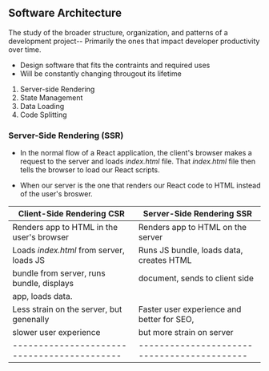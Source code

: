 ## Software Architecture
The study of the broader structure, organization, and patterns of a development project--
Primarily the ones that impact developer productivity over time.

* Design software that fits the contraints and required uses
* Will be constantly changing througout its lifetime

1. Server-side Rendering
2. State Management
3. Data Loading
4. Code Splitting


### Server-Side Rendering (SSR)
* In the normal flow of a React application, the client's browser makes a request to the server and loads *index.html* file. That *index.html*
file then tells the browser to load our React scripts.

* When our server is the one that renders our React code to HTML instead of the user's broswer.

|         Client-Side Rendering CSR         |         Server-Side Rendering SSR         |
|-------------------------------------------|-------------------------------------------|
| Renders app to HTML in the user's browser | Renders app to HTML on the server         |
| Loads *index.html* from server, loads JS  | Runs JS bundle, loads data, creates HTML  |
| bundle from server, runs bundle, displays | document, sends to client side            |
| app, loads data.                          |                                           |
| Less strain on the server, but genenally  | Faster user experience and better for SEO,|
| slower user experience                    | but more strain on server                 |
|-------------------------------------------|-------------------------------------------|
